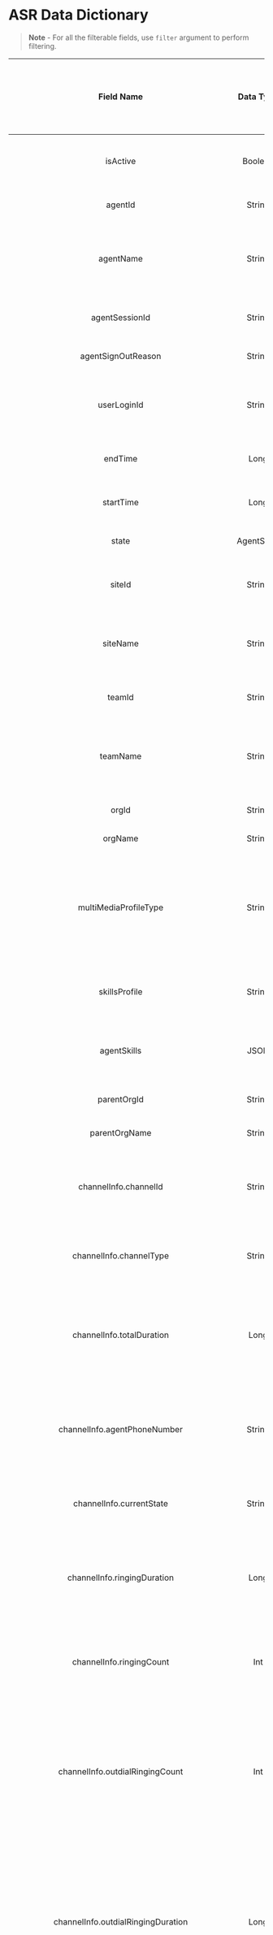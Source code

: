 ASR Data Dictionary
===================

> **Note** - For all the filterable fields,  use ```filter``` argument to perform filtering.

| Field Name                                          | Data Type  | Description                                                                                                                                                                                                                                      | Is Aggregation allowed? | Is GroupBy allowed? | Is Filter allowed?(use 'filter' argument for all the fields) | Is Sortable? |
|:---------------------------------------------------:|:----------:|:------------------------------------------------------------------------------------------------------------------------------------------------------------------------------------------------------------------------------------------------:|:-----------------------:|:-------------------:|:------------------------------------------------------------:| ------------ |
| isActive                                            | Boolean    | Flag that indicates whether the session is active.                                                                                                                                                                                               | Yes                     | Yes                 | Yes                                                          | No           |
| agentId                                             | String     | A string that identifies an agent.                                                                                                                                                                                                               | Yes                     | Yes                 | Yes                                                          | No           |
| agentName                                           | String     | Name of an agent, that is, a person who answers customer calls or chats or emails.                                                                                                                                                               | Yes                     | Yes                 | Yes                                                          | No           |
| agentSessionId                                      | String     | A string that identifies an agent’s login session.                                                                                                                                                                                               | Yes                     | Yes                 | Yes                                                          | No           |
| agentSignOutReason                                  | String     | The reason for the agent logout.                                                                                                                                                                                                                 | Yes                     | Yes                 | Yes                                                          | No           |
| userLoginId                                         | String     | The login name with which an agent logs in to the Agent Desktop.                                                                                                                                                                                 | Yes                     | Yes                 | Yes                                                          | No           |
| endTime                                             | Long       | The time when an agent logged out.                                                                                                                                                                                                               | Yes                     | Yes                 | Yes                                                          | No           |
| startTime                                           | Long       | The time when an agent logged in.                                                                                                                                                                                                                | Yes                     | Yes                 | Yes                                                          | No           |
| state                                               | AgentState | The current state of an agent.                                                                                                                                                                                                                   | Yes                     | Yes                 | Yes                                                          | No           |
| siteId                                              | String     | The system-generated ID assigned to a call center location.                                                                                                                                                                                      | Yes                     | Yes                 | Yes                                                          | No           |
| siteName                                            | String     | The call center location to which a call was distributed.                                                                                                                                                                                        | Yes                     | Yes                 | Yes                                                          | No           |
| teamId                                              | String     | The  system-generated ID assigned to a team.                                                                                                                                                                                                     | Yes                     | Yes                 | Yes                                                          | No           |
| teamName                                            | String     | Name of the team ie, group of agents at a specific site, who handles a particular type of call.                                                                                                                                                  | Yes                     | Yes                 | Yes                                                          | No           |
| orgId                                               | String     | ID (UUID) of the Organization                                                                                                                                                                                                                    | Yes                     | Yes                 | Yes                                                          | No           |
| orgName                                             | String     | Name of the Organization                                                                                                                                                                                                                         | Yes                     | Yes                 | Yes                                                          | No           |
| multiMediaProfileType                               | String     | The type of blended profile configured for the agent. The blended profile types are Blended, Blended Real-time, and Exclusive.                                                                                                                   | Yes                     | Yes                 | Yes                                                          | No           |
| skillsProfile                                       | String     | Name of the skill profile associated with the agent.                                                                                                                                                                                             | Yes                     | Yes                 | Yes                                                          | No           |
| agentSkills                                         | JSON       | The skill of an agent, such as language fluency or product expertise.                                                                                                                                                                            | No                      | Yes                 | Yes                                                          | No           |
| parentOrgId                                         | String     | Id (UUID) of the parent Organization                                                                                                                                                                                                             | Yes                     | Yes                 | Yes                                                          | No           |
| parentOrgName                                       | String     | Name of the parent Organization                                                                                                                                                                                                                  | Yes                     | Yes                 | Yes                                                          | No           |
| channelInfo.channelId                               | String     | The ID assigned to the media channel to which the agent is logged in.                                                                                                                                                                            | Yes                     | Yes                 | Yes                                                          | No           |
| channelInfo.channelType                             | String     | The media type of the contact, such as telephony, email, chat or social                                                                                                                                                                          | Yes                     | Yes                 | Yes                                                          | No           |
| channelInfo.totalDuration                           | Long       | The amount of time in seconds that an agent was engaged in the activities during the specified interval.                                                                                                                                         | Yes                     | Yes                 | Yes                                                          | No           |
| channelInfo.agentPhoneNumber                        | String     | The endpoint (number, email, or chat handle) on which an agent receives calls, chats, or emails.                                                                                                                                                 | Yes                     | Yes                 | Yes                                                          | No           |
| channelInfo.currentState                            | String     | The current state of an agent. Eg: Available, Idle, Connected,etc                                                                                                                                                                                | Yes                     | Yes                 | Yes                                                          | No           |
| channelInfo.ringingDuration                         | Long       | The amount of time in milli-seconds, spent by the agent in the Ringing state, during the session (inbound only)                                                                                                                                  | Yes                     | Yes                 | Yes                                                          | No           |
| channelInfo.ringingCount                            | Int        | The number of times an agent was in a ringing state in this session (inbound only).                                                                                                                                                              | Yes                     | Yes                 | Yes                                                          | No           |
| channelInfo.outdialRingingCount                     | Int        | The number of times an agent was in the Outdial Reserved state, a state indicating that the agent has initiated an outdial call, but the call isn’t connected yet.                                                                               | Yes                     | Yes                 | Yes                                                          | No           |
| channelInfo.outdialRingingDuration                  | Long       | The duration in milli-seconds, an agent was in the Outdial Reserved state, a state indicating that the agent has initiated an outdial call, but the call isn’t connected yet.                                                                    | Yes                     | Yes                 | Yes                                                          | No           |
| channelInfo.idleCount                               | Int        | The number of times an agent went into an Idle state.                                                                                                                                                                                            | Yes                     | Yes                 | Yes                                                          | No           |
| channelInfo.idleDuration                            | Long       | The amount of time in milli-seconds, spent by an agent in Idle state.                                                                                                                                                                            | Yes                     | Yes                 | Yes                                                          | No           |
| channelInfo.availableCount                          | Int        | The number of times an agent went into the Available state.                                                                                                                                                                                      | Yes                     | Yes                 | Yes                                                          | No           |
| channelInfo.availableDuration                       | Long       | The total amount of time in millli-seconds, the agent spent in the Available state.                                                                                                                                                              | Yes                     | Yes                 | Yes                                                          | No           |
| channelInfo.connectedCount                          | Int        | The number of times an agent was in a Connected state, that is, talking to the customer, during this session (inbound only).                                                                                                                     | Yes                     | Yes                 | Yes                                                          | No           |
| channelInfo.connectedDuration                       | Long       | The amount of time in milli-seconds, an agent spent in connected state, that is, talking to the customer, during this session (inbound only).                                                                                                    | Yes                     | Yes                 | Yes                                                          | No           |
| channelInfo.outdialConnectedCount                   | Int        | The number of times an agent was in the Connected state while in an outdial call.                                                                                                                                                                | Yes                     | Yes                 | Yes                                                          | No           |
| channelInfo.outdialConnectedDuration                | Long       | The amount of time in milli-seconds, an agent spent in the Connected state or in a conference call with another agent while in an outdial call.                                                                                                  | Yes                     | Yes                 | Yes                                                          | No           |
| channelInfo.conferenceCount                         | Int        | The number of times an agent established a conference call with the caller and another agent (inbound only).                                                                                                                                     | Yes                     | Yes                 | Yes                                                          | No           |
| channelInfo.conferenceDuration                      | Long       | The amount of time in milli-seconds, an agent spent in a conference call with the caller and another agent (inbound only).                                                                                                                       | Yes                     | Yes                 | Yes                                                          | No           |
| channelInfo.outdialConferenceCount                  | Int        | The number of times an agent established a conference call with the caller and another agent while in an outdial call.                                                                                                                           | Yes                     | Yes                 | Yes                                                          | No           |
| channelInfo.outdialConferenceDuration               | Long       | The amount of time in milli-seconds, an agent spent in a conference call with the caller and another agent while in an outdial call.                                                                                                             | Yes                     | Yes                 | Yes                                                          | No           |
| channelInfo.consultAnswerCount                      | Int        | The number of times an agent answered a consult request (inbound calls).                                                                                                                                                                         | Yes                     | Yes                 | Yes                                                          | No           |
| channelInfo.consultAnswerDuration                   | Long       | The amount of time an agent spent answering consult requests (for inbound calls).                                                                                                                                                                | Yes                     | Yes                 | Yes                                                          | No           |
| channelInfo.outdialConsultAnswerCount               | Int        | The number of times an agent answered a consult request (outdial calls).                                                                                                                                                                         | Yes                     | Yes                 | Yes                                                          | No           |
| channelInfo.outdialConsultAnswerDuration            | Long       | The amount of time in milli-seconds, an agent spent on answering consult requests (outdial calls).                                                                                                                                               | Yes                     | Yes                 | Yes                                                          | No           |
| channelInfo.consultRequestCount                     | Int        | The number of times an agent initiated a consult request (inbound calls).                                                                                                                                                                        | Yes                     | Yes                 | Yes                                                          | No           |
| channelInfo.consultRequestDuration                  | Long       | The amount of time in milli-seconds, an agent spent on making consult requests (for inbound calls)                                                                                                                                               | Yes                     | Yes                 | Yes                                                          | No           |
| channelInfo.outdialConsultRequestCount              | Int        | The number of times an agent initiated a consult request (outdial calls).                                                                                                                                                                        | Yes                     | Yes                 | Yes                                                          | No           |
| channelInfo.outdialConsultRequestDuration           | Long       | The amount of time in milli-seconds, an agent spent on making consult requests for outdial calls.                                                                                                                                                | Yes                     | Yes                 | Yes                                                          | No           |
| channelInfo.consultCount                            | Int        | The number of times an agent consulted with another agent (inbound only).                                                                                                                                                                        | Yes                     | Yes                 | Yes                                                          | No           |
| channelInfo.consultDuration                         | Long       | The amount of time in milli-seconds, an agent spent in answering or making consult requests (for inbound calls).                                                                                                                                 | Yes                     | Yes                 | Yes                                                          | No           |
| channelInfo.outdialConsultCount                     | Int        | The number of times an agent consulted with another agent (outdial only).                                                                                                                                                                        | Yes                     | Yes                 | Yes                                                          | No           |
| channelInfo.outdialConsultDuration                  | Long       | The amount of time in milli-seconds, an agent spent on answering or making consult requests (for outdial calls)                                                                                                                                  | Yes                     | Yes                 | Yes                                                          | No           |
| channelInfo.consultToQueueAnswerCount               | Int        | The number of times an agent answered a consult-to-queue request (inbound calls).                                                                                                                                                                | Yes                     | Yes                 | Yes                                                          | No           |
| channelInfo.consultToQueueAnswerDuration            | Long       | The amount of time in mill-seconds, an agent spent on answering consult-to-queue requests from another agent (for inbound calls).                                                                                                                | Yes                     | Yes                 | Yes                                                          | No           |
| channelInfo.outdialConsultToQueueAnswerCount        | Int        | The number of times an agent answered a consult-to-queue request while handling an outdial call.                                                                                                                                                 | Yes                     | Yes                 | Yes                                                          | No           |
| channelInfo.outdialConsultToQueueAnswerDuration     | Long       | The amount of time in milli-seconds, an agent spent on answering consult-to-queue requests from an agent while handling an outdial call..                                                                                                        | Yes                     | Yes                 | Yes                                                          | No           |
| channelInfo.consultToQueueRequestCount              | Int        | The number of times an agent initiated a consult-to-queue request (inbound).                                                                                                                                                                     | Yes                     | Yes                 | Yes                                                          | No           |
| channelInfo.consultToQueueRequestDuration           | Long       | The amount of time in milli-seconds an agent spent making consult-to-queue requests (for inbound calls).                                                                                                                                         | Yes                     | Yes                 | Yes                                                          | No           |
| channelInfo.outdialConsultToQueueRequestCount       | Int        | The number of times an agent initiated a consult-to-queue request while handling an outdial call.                                                                                                                                                | Yes                     | Yes                 | Yes                                                          | No           |
| channelInfo.outdialConsultToQueueRequestDuration    | Long       | The amount of time in milli-seconds an agent spent making consult-to-queue requests while handling an outdial call.                                                                                                                              | Yes                     | Yes                 | Yes                                                          | No           |
| channelInfo.consultToQueueCount                     | Int        | The number of times an agent received consult-to-queue requests in a single session.                                                                                                                                                             | Yes                     | Yes                 | Yes                                                          | No           |
| channelInfo.consultToQueueDuration                  | Long       | Total duration in milli-seconds, spent on consult-to queue within an interaction                                                                                                                                                                 | Yes                     | Yes                 | Yes                                                          | No           |
| channelInfo.holdCount                               | Int        | The number of times calls were put on hold by the agent.                                                                                                                                                                                         | Yes                     | Yes                 | Yes                                                          | No           |
| channelInfo.holdDuration                            | Long       | The amount of time in milli-seconds an agent is kept on hold (inbound).                                                                                                                                                                          | Yes                     | Yes                 | Yes                                                          | No           |
| channelInfo.outdialHoldCount                        | Int        | The number of times calls were put on hold (outdial).                                                                                                                                                                                            | Yes                     | Yes                 | Yes                                                          | No           |
| channelInfo.outdialHoldDuration                     | Long       | The duration in milli-seconds, for which calls were placed on hold after an outdial call.                                                                                                                                                        | Yes                     | Yes                 | Yes                                                          | No           |
| channelInfo.notRespondedCount                       | Int        | The number of times an agent failed to respond to an incoming request due to which the contact couldn’t be connected to the agent.                                                                                                               | Yes                     | Yes                 | Yes                                                          | No           |
| channelInfo.notRespondedDuration                    | Long       | The amount of time in milli-seconds, an agent spent in the Not Responding state (inbound).                                                                                                                                                       | Yes                     | Yes                 | Yes                                                          | No           |
| channelInfo.outdialNotRespondedCount                | Int        | The number of times contact could not be connected to the agent while making an outdial request.                                                                                                                                                 | Yes                     | Yes                 | Yes                                                          | No           |
| channelInfo.outdialNotRespondedDuration             | Long       | The amount of time in milli-seconds, an agent spent in the Not Responding state after an outdial call.                                                                                                                                           | Yes                     | Yes                 | Yes                                                          | No           |
| channelInfo.wrapupCount                             | Int        | The number of agents in the wrap-up state after a call.                                                                                                                                                                                          | Yes                     | Yes                 | Yes                                                          | No           |
| channelInfo.wrapupDuration                          | Long       | The amount of time in milli-seconds, an agent was in the Wrap-up state after a call (inbound only).                                                                                                                                              | Yes                     | Yes                 | Yes                                                          | No           |
| channelInfo.outdialWrapupCount                      | Int        | The number of times agents went into the wrap-up state after an outdial call.                                                                                                                                                                    | Yes                     | Yes                 | Yes                                                          | No           |
| channelInfo.outdialWrapupDuration                   | Long       | The amount of time in milli-seconds, agents spent in the Wrap-up state after an outdial call or a consult on an outdial call.                                                                                                                    | Yes                     | Yes                 | Yes                                                          | No           |
| channelInfo.disconnectedCount                       | Int        | The number of calls that were answered (that is, connected to an agent or distributed to and accepted by a destination site), but that were then immediately disconnected within the Sudden Disconnect threshold provisioned for the enterprise. | Yes                     | Yes                 | Yes                                                          | No           |
| channelInfo.agentToAgentTransferCount               | Int        | The number of times an agent requested transfer to queue (inbound only).                                                                                                                                                                         | Yes                     | Yes                 | Yes                                                          | No           |
| channelInfo.outdialAgentToAgentTransferCount        | Int        | The number of times an agent transferred to another agent (outdial only).                                                                                                                                                                        | Yes                     | Yes                 | Yes                                                          | No           |
| channelInfo.outdialAgentTransferToQueueRequestCount | Int        | The number of times an agent requested transfer to queue (outdial only).                                                                                                                                                                         | Yes                     | Yes                 | Yes                                                          | No           |
| channelInfo.agentTransferToQueueRequestCount        | Int        | The number of times an agent requested transfer to queue (inbound only).                                                                                                                                                                         | Yes                     | Yes                 | Yes                                                          | No           |
| channelInfo.blindTransferCount                      | Int        | The number of times an agent transferred without consulting first.                                                                                                                                                                               | Yes                     | Yes                 | Yes                                                          | No           |
| channelInfo.outdialBlindTransferCount               | Int        | The number of times an agent transferred a call without consulting first while in an outdial call.                                                                                                                                               | Yes                     | Yes                 | Yes                                                          | No           |
| channelInfo.outdialCount                            | Int        | The number of calls an agent made (dialed out) during this session.                                                                                                                                                                              | Yes                     | Yes                 | Yes                                                          | No           |
| channelInfo.outdialTransferCount                    | Int        | The number of outdial calls an agent transferred during this session.                                                                                                                                                                            | Yes                     | Yes                 | Yes                                                          | No           |
| channelInfo.disconnectedHoldCallsCount              | Int        | The number of calls that got disconnected while on hold during an agent session.                                                                                                                                                                 | Yes                     | Yes                 | Yes                                                          | No           |
| channelInfo.transferCount                           | Int        | The number of times an agent transferred inbound contacts to another agent after consult.                                                                                                                                                        | Yes                     | Yes                 | Yes                                                          | No           |
| channelInfo.subChannelType                          | String     | The Social Channels (Facebook and SMS) are displayed with statistics.                                                                                                                                                                            | Yes                     | Yes                 | Yes                                                          | No           |
| channelInfo.outdialConsultTransferDuration          | Long       | The total time in milli-seconds, taken for an agent to consult and transfer the call to another agent (outdial only).                                                                                                                            | Yes                     | Yes                 | Yes                                                          | No           |
| channelInfo.callBackCount                           | Int        | The count of callbacks done.                                                                                                                                                                                                                     | Yes                     | Yes                 | Yes                                                          | No           |
| channelInfo.lastActivityTime                        | Long       | Last timestamp when the record was updated.                                                                                                                                                                                                      | Yes                     | Yes                 | Yes                                                          | No           |
| channelInfo.idleCodeName                            | String     | The name of the idle code.                                                                                                                                                                                                                       | Yes                     | Yes                 | Yes                                                          | No           |
| channelInfo.consultToEpRequestedCount               | Int        | The number of times consult was requested to EP/DN Field for a call-leg.                                                                                                                                                                         | Yes                     | Yes                 | Yes                                                          | No           |
| channelInfo.consultToEpRequestedDuration            | Long       | The request duration of consult to EP/DN for a call-leg.                                                                                                                                                                                         | Yes                     | Yes                 | Yes                                                          | No           |
| channelInfo.consultToEpAnsweredCount                | Int        | The count of the number of calls answered to EP/DN for a call-leg.                                                                                                                                                                               | Yes                     | Yes                 | Yes                                                          | No           |
| channelInfo.consultToEpAnsweredDuration             | Long       | The answered duration of consult to EP/DN for a call-leg.                                                                                                                                                                                        | Yes                     | Yes                 | Yes                                                          | No           |
| channelInfo.outdialConsultToEpRequestedCount        | Int        | The total count of requests for Outdial Consult To EntryPoint.                                                                                                                                                                                   | Yes                     | Yes                 | Yes                                                          | No           |
| channelInfo.outdialConsultToEpRequestedDuration     | Long       | The total duration of requests for Outdial Consult To EntryPoint.                                                                                                                                                                                | Yes                     | Yes                 | Yes                                                          | No           |
| channelInfo.outdialConsultToEpAnsweredCount         | Int        | The count of calls answered for Outdial Consult To EntryPoint.                                                                                                                                                                                   | Yes                     | Yes                 | Yes                                                          | No           |
| channelInfo.outdialConsultToEpAnsweredDuration      | Long       | The total duration of answered calls for Outdial Consult To EntryPoint.                                                                                                                                                                          | Yes                     | Yes                 | Yes                                                          | No           |
| channelInfo.totalReservationTime                    | Long       | The total duration in milliseconds an agent was reserved in a session per channel for outdial campaign reservations.                                                                                                                             | Yes                     | Yes                 | Yes                                                          | No           |
| channelInfo.reservationCount                        | Int        | Number of times an agent was reserved for this channel.                                                                                                                                                                                          | Yes                     | Yes                 | Yes                                                          | No           |
